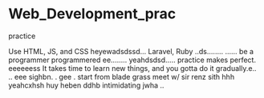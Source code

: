 # Web_Development_prac
practice

Use HTML, JS, and CSS
 heyewadsdssd...
Laravel, Ruby ..ds........
......
be a programmer programmered ee........
 yeahdsdsd.....
practice makes perfect.
eeeeeess
It takes time to learn new things, and you gotta do it gradually.e..
..
 eee 
sighbn.
. gee . start from blade grass meet w/ sir renz
sith
hhh
yeahcxhsh
huy
heben
ddhb
intimidating
jwha
..

